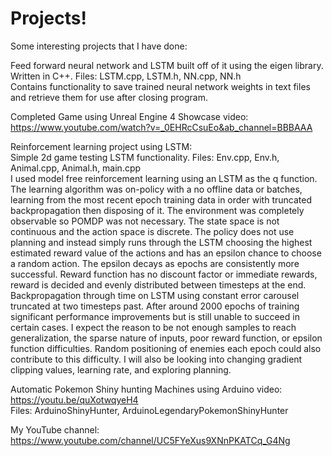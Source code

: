 # Projects!
Some interesting projects that I have done:

Feed forward neural network and LSTM built off of it using the eigen library. Written in C++. Files: LSTM.cpp, LSTM.h, NN.cpp, NN.h  
Contains functionality to save trained neural network weights in text files and retrieve them for use after closing program.

Completed Game using Unreal Engine 4 Showcase video: https://www.youtube.com/watch?v=_0EHRcCsuEo&ab_channel=BBBAAA

Reinforcement learning project using LSTM:  
Simple 2d game testing LSTM functionality. Files: Env.cpp, Env.h, Animal.cpp, Animal.h, main.cpp  
I used model free reinforcement learning using an LSTM as the q function. The learning algorithm was on-policy with a no offline data or batches, learning from the most recent epoch training data in order with truncated backpropagation then disposing of it. The environment was completely observable so POMDP was not necessary. The state space is not continuous and the action space is discrete. The policy does not use planning and instead simply runs through the LSTM choosing the highest estimated reward value of the actions and has an epsilon chance to choose a random action. The epsilon decays as epochs are consistently more successful. Reward function has no discount factor or immediate rewards, reward is decided and evenly distributed between timesteps at the end. Backpropagation through time on LSTM using constant error carousel truncated at two timesteps past. 
After around 2000 epochs of training significant performance improvements but is still unable to succeed in certain cases. I expect the reason to be not enough samples to reach generalization, the sparse nature of inputs, poor reward function, or epsilon function difficulties. Random positioning of enemies each epoch could also contribute to this difficulty. I will also be looking into changing gradient clipping values, learning rate, and exploring planning.

Automatic Pokemon Shiny hunting Machines using Arduino video: https://youtu.be/quXotwqyeH4       
Files: ArduinoShinyHunter, ArduinoLegendaryPokemonShinyHunter

My YouTube channel: https://www.youtube.com/channel/UC5FYeXus9XNnPKATCq_G4Ng
